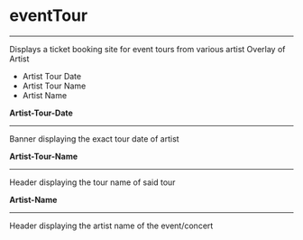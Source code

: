 # eventTour
______________________________________________________________________________________________________________________________________________________________
Displays a ticket booking site for event tours from various artist 
Overlay of Artist 
 * Artist Tour Date
 * Artist Tour Name
 * Artist Name

**Artist-Tour-Date**
______________________________________________________________________________________________________________________________________________________________

Banner displaying the exact tour date of artist

**Artist-Tour-Name**
______________________________________________________________________________________________________________________________________________________________

Header displaying the tour name of said tour

**Artist-Name**
______________________________________________________________________________________________________________________________________________________________

Header displaying the artist name of the event/concert
